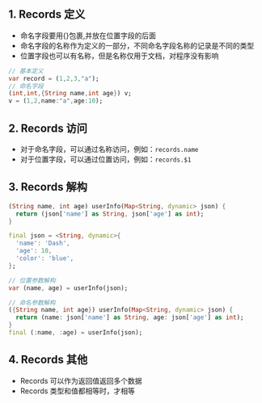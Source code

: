 ## 1. Records 定义

- 命名字段要用{}包裹,并放在位置字段的后面
- 命名字段的名称作为定义的一部分，不同命名字段名称的记录是不同的类型
- 位置字段也可以有名称，但是名称仅用于文档，对程序没有影响

```dart
// 基本定义
var record = (1,2,3,"a");
// 命名字段
(int,int,{String name,int age}) v;
v = (1,2,name:"a",age:10);
```

## 2. Records 访问

- 对于命名字段，可以通过名称访问，例如：`records.name`
- 对于位置字段，可以通过位置访问，例如：`records.$1`

## 3. Records 解构

```dart
(String name, int age) userInfo(Map<String, dynamic> json) {
  return (json['name'] as String, json['age'] as int);
}

final json = <String, dynamic>{
  'name': 'Dash',
  'age': 10,
  'color': 'blue',
};

// 位置参数解构
var (name, age) = userInfo(json);

// 命名参数解构
({String name, int age}) userInfo(Map<String, dynamic> json) {
  return (name: json['name'] as String, age: json['age'] as int);
}
final (:name, :age) = userInfo(json);
```

## 4. Records 其他

- Records 可以作为返回值返回多个数据
- Records 类型和值都相等时，才相等
